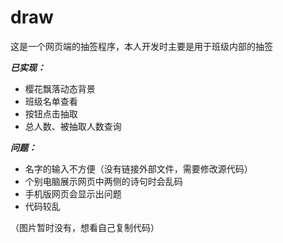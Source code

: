 # draw

这是一个网页端的抽签程序，本人开发时主要是用于班级内部的抽签

***已实现：***
* 樱花飘落动态背景
* 班级名单查看
* 按钮点击抽取
* 总人数、被抽取人数查询

***问题：***
* 名字的输入不方便（没有链接外部文件，需要修改源代码）
* 个别电脑展示网页中两侧的诗句时会乱码
* 手机版网页会显示出问题
* 代码较乱

（图片暂时没有，想看自己复制代码）
